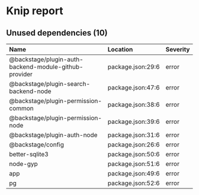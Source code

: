 # Knip report

## Unused dependencies (10)

| Name                                                  | Location          | Severity |
| :---------------------------------------------------- | :---------------- | :------- |
| @backstage/plugin-auth-backend-module-github-provider | package.json:29:6 | error    |
| @backstage/plugin-search-backend-node                 | package.json:47:6 | error    |
| @backstage/plugin-permission-common                   | package.json:38:6 | error    |
| @backstage/plugin-permission-node                     | package.json:39:6 | error    |
| @backstage/plugin-auth-node                           | package.json:31:6 | error    |
| @backstage/config                                     | package.json:26:6 | error    |
| better-sqlite3                                        | package.json:50:6 | error    |
| node-gyp                                              | package.json:51:6 | error    |
| app                                                   | package.json:49:6 | error    |
| pg                                                    | package.json:52:6 | error    |
